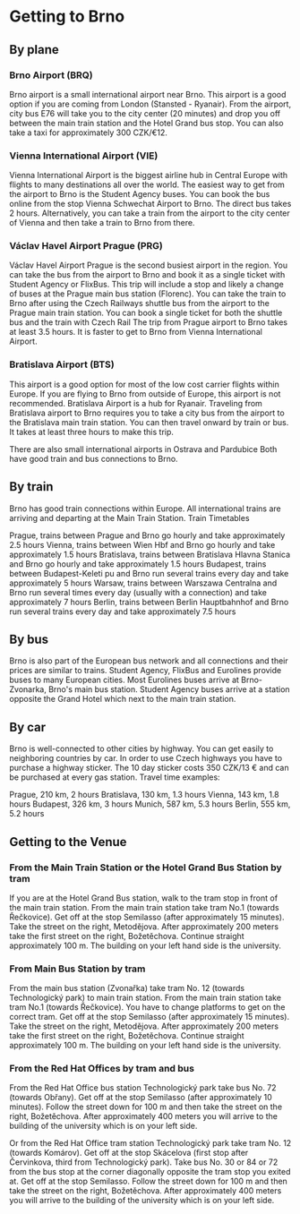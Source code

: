 # Getting to Brno

## By plane

### Brno Airport (BRQ)

Brno airport is a small international airport near Brno. This airport is a good option if you are coming from London (Stansted - Ryanair).
From the airport, city bus E76 will take you to the city center (20 minutes) and drop you off between the main train station and the Hotel Grand bus stop. You can also take a taxi for approximately 300 CZK/€12.

### Vienna International Airport (VIE)

Vienna International Airport is the biggest airline hub in Central Europe with flights to many destinations all over the world.
The easiest way to get from the airport to Brno is the Student Agency buses. You can book the bus online from the stop Vienna Schwechat Airport to Brno. The direct bus takes 2 hours.
Alternatively, you can take a train from the airport to the city center of Vienna and then take a train to Brno from there.

### Václav Havel Airport Prague (PRG)

Václav Havel Airport Prague is the second busiest airport in the region.
You can take the bus from the airport to Brno and book it as a single ticket with Student Agency or FlixBus. This trip will include a stop and likely a change of buses at the Prague main bus station (Florenc).
You can take the train to Brno after using the Czech Railways shuttle bus from the airport to the Prague main train station. You can book a single ticket for both the shuttle bus and the train with Czech Rail
The trip from Prague airport to Brno takes at least 3.5 hours. It is faster to get to Brno from Vienna International Airport.

### Bratislava Airport (BTS)

This airport is a good option for most of the low cost carrier flights within Europe. If you are flying to Brno from outside of Europe, this airport is not recommended. Bratislava Airport is a hub for Ryanair.
Traveling from Bratislava airport to Brno requires you to take a city bus from the airport to the Bratislava main train station. You can then travel onward by train or bus. It takes at least three hours to make this trip.

There are also small international airports in Ostrava and Pardubice Both have good train and bus connections to Brno.

## By train

Brno has good train connections within Europe. All international trains are arriving and departing at the Main Train Station.
Train Timetables

Prague, trains between Prague and Brno go hourly and take approximately 2.5 hours
Vienna, trains between Wien Hbf and Brno go hourly and take approximately 1.5 hours
Bratislava, trains between Bratislava Hlavna Stanica and Brno go hourly and take approximately 1.5 hours
Budapest, trains between Budapest-Keleti pu and Brno run several trains every day and take approximately 5 hours
Warsaw, trains between Warszawa Centralna and Brno run several times every day (usually with a connection) and take approximately 7 hours
Berlin, trains between Berlin Hauptbahnhof and Brno run several trains every day and take approximately 7.5 hours

## By bus

Brno is also part of the European bus network and all connections and their prices are similar to trains. Student Agency, FlixBus and Eurolines provide buses to many European cities. Most Eurolines buses arrive at Brno-Zvonarka, Brno's main bus station. Student Agency buses arrive at a station opposite the Grand Hotel which next to the main train station.

## By car

Brno is well-connected to other cities by highway. You can get easily to neighboring countries by car. In order to use Czech highways you have to purchase a highway sticker. The 10 day sticker costs 350 CZK/13 € and can be purchased at every gas station. Travel time examples:

Prague, 210 km, 2 hours
Bratislava, 130 km, 1.3 hours
Vienna, 143 km, 1.8 hours
Budapest, 326 km, 3 hours
Munich, 587 km, 5.3 hours
Berlin, 555 km, 5.2 hours

## Getting to the Venue

### From the Main Train Station or the Hotel Grand Bus Station by tram

If you are at the Hotel Grand Bus station, walk to the tram stop in front of the main train station. From the main train station take tram No.1 (towards Řečkovice). Get off at the stop Semilasso (after approximately 15 minutes). Take the street on the right, Metodějova. After approximately 200 meters take the first street on the right, Božetěchova. Continue straight approximately 100 m. The building on your left hand side is the university.

### From Main Bus Station by tram

From the main bus station (Zvonařka) take tram No. 12 (towards Technologický park) to main train station. From the main train station take tram No.1 (towards Řečkovice). You have to change platforms to get on the correct tram. Get off at the stop Semilasso (after approximately 15 minutes). Take the street on the right, Metodějova. After approximately 200 meters take the first street on the right, Božetěchova. Continue straight approximately 100 m. The building on your left hand side is the university.

### From the Red Hat Offices by tram and bus

From the Red Hat Office bus station Technologický park take bus No. 72 (towards Obřany). Get off at the stop Semilasso (after approximately 10 minutes). Follow the street down for 100 m and then take the street on the right, Božetěchova. After approximately 400 meters you will arrive to the building of the university which is on your left side.

Or from the Red Hat Office tram station Technologický park take tram No. 12 (towards Komárov). Get off at the stop Skácelova (first stop after Červinkova, third from Technologický park). Take bus No. 30 or 84 or 72 from the bus stop at the corner diagonally opposite the tram stop you exited at. Get off at the stop Semilasso. Follow the street down for 100 m and then take the street on the right, Božetěchova. After approximately 400 meters you will arrive to the building of the university which is on your left side.
